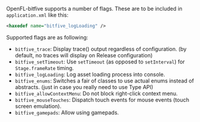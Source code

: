 OpenFL-bitfive supports a number of flags.
These are to be included in `application.xml` like this:
```xml
<haxedef name="bitfive_logLoading" />
```
Supported flags are as following:
*	`bitfive_trace`: Display trace() output regardless of configuration.
	(by default, no traces will display on Release configuration)
*	`bitfive_setTimeout`: Use `setTimeout` (as opposed to `setInterval`) for
	`Stage.frameRate` timing.
*	`bitfive_logLoading`: Log asset loading process into console.
*	`bitfive_enums`: Switches a fair of classes to use actual enums instead of abstracts.
	(just in case you really need to use Type API)
*	`bitfive_allowContextMenu`: Do not block right-click context menu.
*	`bitfive_mouseTouches`: Dispatch touch events for mouse events (touch screen emulation).
*	`bitfive_gamepads`: Allow using gamepads.

